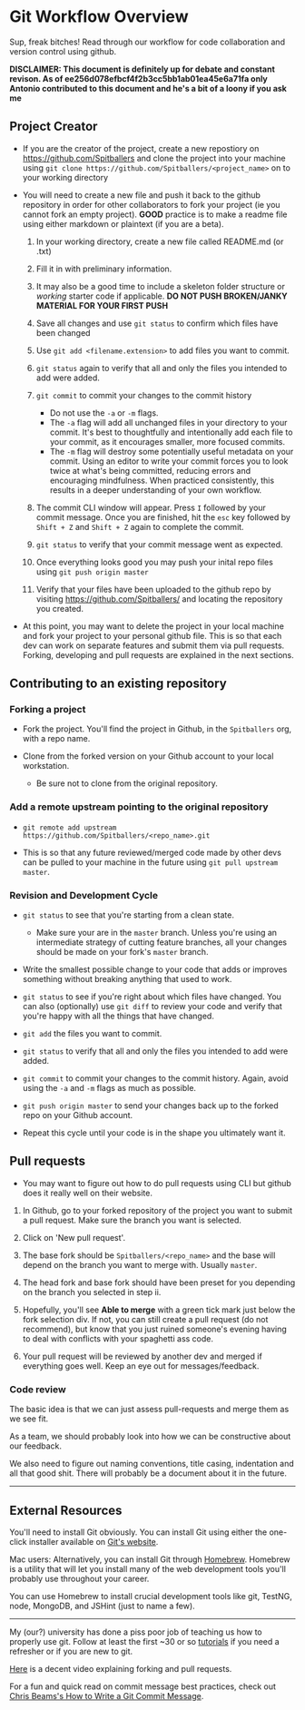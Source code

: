 # Git Workflow Overview
Sup, freak bitches! Read through our workflow for code collaboration and version control using github.

**DISCLAIMER: This document is definitely up for debate and constant revison. As of ee256d078efbcf4f2b3cc5bb1ab01ea45e6a71fa only Antonio contributed to this document and he's a bit of a loony if you ask me**

## Project Creator
* If you are the creator of the project, create a new repostiory on https://github.com/Spitballers and clone the project into your machine using `git clone https://github.com/Spitballers/<project_name>` on to your working directory

* You will need to create a new file and push it back to the github repository in order for other collaborators to fork your project (ie you cannot fork an empty project). **GOOD** practice is to make a readme file using either markdown or plaintext (if you are a beta).
	1. In your working directory, create a new file called README.md (or .txt)
	2. Fill it in with preliminary information.
	3. It may also be a good time to include a skeleton folder structure or *working* starter code if applicable. **DO NOT PUSH BROKEN/JANKY MATERIAL FOR YOUR FIRST PUSH**
	4. Save all changes and use `git status` to confirm which files have been changed
	5. Use `git add <filename.extension>` to add files you want to commit.
	6. `git status` again to verify that all and only the files you intended to add were added.
	7. `git commit` to commit your changes to the commit history

		* Do not use the `-a` or `-m` flags.
		* The `-a` flag will add all unchanged files in your directory to your commit. It's best to thoughtfully and intentionally add each file to your commit, as it encourages smaller, more focused commits.
		* The `-m` flag will destroy some potentially useful metadata on your commit. Using an editor to write your commit forces you to look twice at what's being committed, reducing errors and encouraging mindfulness. When practiced consistently, this results in a deeper understanding of your own workflow.
	8. The commit CLI window will appear. Press `I` followed by your commit message. Once you are finished, hit the `esc` key followed by `Shift + Z` and `Shift + Z` again to complete the commit.
	9. `git status` to verify that your commit message went as expected.
	10. Once everything looks good you may push your inital repo files using `git push origin master`
	11. Verify that your files have been uploaded to the github repo by visiting https://github.com/Spitballers/ and locating the repository you created.

* At this point, you may want to delete the project in your local machine and fork your project to your personal github file. This is so that each dev can work on separate features and submit them via pull requests. Forking, developing and pull requests are explained in the next sections.

## Contributing to an existing repository

### Forking a project
* Fork the project. You'll find the project in Github, in the `Spitballers` org, with a repo name.

* Clone from the forked version on your Github account to your local workstation.
	* Be sure not to clone from the original repository.

### Add a remote upstream pointing to the original repository
* `git remote add upstream https://github.com/Spitballers/<repo_name>.git`

* This is so that any future reviewed/merged code made by other devs can be pulled to your machine in the future using `git pull upstream master`.

### Revision and Development Cycle
* `git status` to see that you're starting from a clean state.
	* Make sure your are in the `master` branch. Unless you're using an intermediate strategy of cutting feature branches, all your changes should be made on your fork's `master` branch.

* Write the smallest possible change to your code that adds or improves something without breaking anything that used to work.

* `git status` to see if you're right about which files have changed. You can also (optionally) use `git diff` to review your code and verify that you're happy with all the things that have changed.

* `git add` the files you want to commit.

* `git status` to verify that all and only the files you intended to add were added.

* `git commit` to commit your changes to the commit history. Again, avoid using the `-a` and `-m` flags as much as possible.

* `git push origin master` to send your changes back up to the forked repo on your Github account.

* Repeat this cycle until your code is in the shape you ultimately want it.

## Pull requests
* You may want to figure out how to do pull requests using CLI but github does it really well on their website.

1. In Github, go to your forked repository of the project you want to submit a pull request. Make sure the branch you want is selected.

2. Click on 'New pull request'.

3. The base fork should be `Spitballers/<repo_name>` and the base will depend on the branch you want to merge with. Usually `master`.

4. The head fork and base fork should have been preset for you depending on the branch you selected in step ii.

5. Hopefully, you'll see **Able to merge** with a green tick mark just below the fork selection div. If not, you can still create a pull request (do not recommend), but know that you just ruined someone's evening having to deal with conflicts with your spaghetti ass code.

6. Your pull request will be reviewed by another dev and merged if everything goes well. Keep an eye out for messages/feedback.

### Code review
The basic idea is that we can just assess pull-requests and merge them as we see fit.

As a team, we should probably look into how we can be constructive about our feedback.

We also need to figure out naming conventions, title casing, indentation and all that good shit. There will probably be a document about it in the future.

---

## External Resources
You'll need to install Git obviously. You can install Git using either the one-click installer available on [Git's website](https://git-scm.com/downloads).

Mac users: Alternatively, you can install Git through [Homebrew](https://brew.sh/). Homebrew is a utility that will let you install many of the web development tools you'll probably use throughout your career.

You can use Homebrew to install crucial development tools like git, TestNG, node, MongoDB, and JSHint (just to name a few).

---

My (our?) university has done a piss poor job of teaching us how to properly use git. Follow at least the first ~30 or so [tutorials](http://gitimmersion.com) if you need a refresher or if you are new to git. 

[Here](http://youtu.be/75_UrC2unv4) is a decent video explaining forking and pull requests.

For a fun and quick read on commit message best practices, check out [Chris Beams's How to Write a Git Commit Message](https://chris.beams.io/posts/git-commit/#seven-rules).





